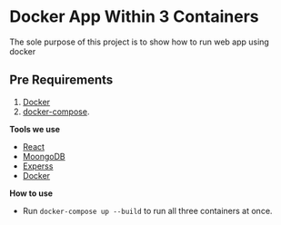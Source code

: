 # Docker App Within 3 Containers

The sole purpose of this project is to show how to run web  app using docker

## Pre Requirements

  1. [Docker](https://docs.docker.com/)
  2. [docker-compose](https://www.typescriptlang.org/).
 

**Tools we use**

  * [React](https://reactjs.org/)
  * [MoongoDB](https://www.mongodb.com)
  * [Experss](https://expressjs.com/)
  * [Docker](https://docs.docker.com/)

**How to use**

  * Run `docker-compose up --build` to run all three containers at once.

